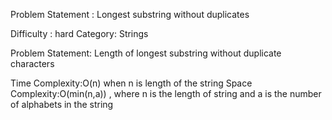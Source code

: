 Problem Statement : Longest substring without duplicates

Difficulty : hard
Category: Strings

Problem Statement: Length of longest substring without duplicate characters

Time Complexity:O(n) when n is length of the string
Space Complexity:O(min(n,a)) , where n is the length of string and a is the number of alphabets in the string